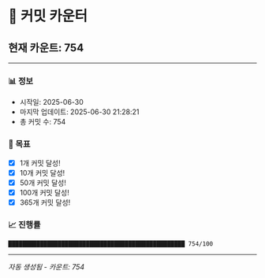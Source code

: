 # 🔢 커밋 카운터

## 현재 카운트: 754

---

### 📊 정보
- 시작일: 2025-06-30
- 마지막 업데이트: 2025-06-30 21:28:21
- 총 커밋 수: 754

### 🎯 목표
- [x] 1개 커밋 달성!
- [x] 10개 커밋 달성!
- [x] 50개 커밋 달성!
- [x] 100개 커밋 달성!
- [x] 365개 커밋 달성!

### 📈 진행률
```
██████████████████████████████████████████████████ 754/100
```

---
*자동 생성됨 - 카운트: 754*

